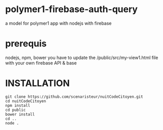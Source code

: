 # polymer1-firebase-auth-query
a model for polymer1 app with nodejs with firebase

# prerequis

nodejs, npm, bower
you have to update the /public/src/my-view1.html file with your own firebase API & base


# INSTALLATION

```
git clone https://github.com/scenaristeur/nuitCodeCitoyen.git
cd nuitCodeCitoyen
npm install
cd public
bower install
cd ..
node .

```